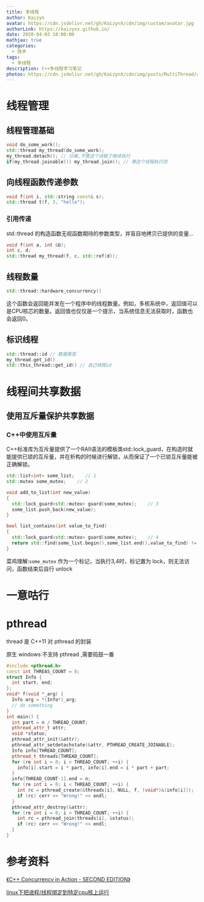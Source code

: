 ```yaml
---
title: 多线程
author: Kaizyn
avatar: https://cdn.jsdelivr.net/gh/KaizynX/cdn/img/custom/avatar.jpg
authorLink: https://kaizynx.github.io/
date: 2020-04-03 18:00:00
mathjax: true
categories:
  - 技术
tags:
  - 多线程
description: C++多线程学习笔记
photos: https://cdn.jsdelivr.net/gh/KaizynX/cdn/img/posts/MultiThread/cover.jpg 
---
```

# 线程管理
## 线程管理基础
```cpp
void do_some_work();
std::thread my_thread(do_some_work);
my_thread.detach(); // 分离,不管这个线程了继续执行
if(my_thread.joinable()) my_thread.join(); // 等这个线程执行完
```
## 向线程函数传递参数
```cpp
void f(int i, std::string const& s);
std::thread t(f, 3, "hello");
```
### 引用传递
std::thread 的构造函数无视函数期待的参数类型，并盲目地拷贝已提供的变量...
```cpp
void f(int a, int &b);
int c, d;
std::thread my_thread(f, c, std::ref(d));
```
## 线程数量

```cpp
std::thread::hardware_concurrency()
```
这个函数会返回能并发在一个程序中的线程数量。例如，多核系统中，返回值可以是CPU核芯的数量。返回值也仅仅是一个提示，当系统信息无法获取时，函数也会返回0。

## 标识线程
```cpp
std::thread::id // 数据类型
my_thread.get_id()
std::this_thread::get_id() // 自己线程id
```
# 线程间共享数据

## 使用互斥量保护共享数据

### C++中使用互斥量
C++标准库为互斥量提供了一个RAII语法的模板类std::lock_guard，在构造时就能提供已锁的互斥量，并在析构的时候进行解锁，从而保证了一个已锁互斥量能被正确解锁。
```cpp
std::list<int> some_list;    // 1
std::mutex some_mutex;    // 2

void add_to_list(int new_value)
{
  std::lock_guard<std::mutex> guard(some_mutex);    // 3
  some_list.push_back(new_value);
}

bool list_contains(int value_to_find)
{
  std::lock_guard<std::mutex> guard(some_mutex);    // 4
  return std::find(some_list.begin(),some_list.end(),value_to_find) != some_list.end();
}
```
菜鸡理解:`some_mutex` 作为一个标记，当执行3,4时，标记置为 lock，则无法访问，函数结束后自行 unlock

# 一意咕行

# pthread

thread 是 C++11 对 pthread 的封装

原生 windows 不支持 pthread ,需要捣鼓一番

```cpp
#include <pthread.h>
const int THREAS_COUNT = 8;
struct Info {
  int start, end;
};
void* f(void *_arg) {
  Info arg = *(Info*)_arg;
  // do something
}
int main() {
  int part = n / THREAD_COUNT;
  pthread_attr_t attr;
  void *status;
  pthread_attr_init(&attr);
  pthread_attr_setdetachstate(&attr, PTHREAD_CREATE_JOINABLE);
  Info info[THREAD_COUNT];
  pthread_t threads[THREAD_COUNT];
  for (re int i = 0; i < THREAD_COUNT; ++i) {
    info[i].start = i * part, info[i].end = i * part + part;
  }
  info[THREAD_COUNT-1].end = n;
  for (re int i = 0; i < THREAD_COUNT; ++i) {
    int rc = pthread_create(&threads[i], NULL, f, (void*)&(info[i]));
    if (rc) cerr << "Wrong!" << endl;
  }
  pthread_attr_destroy(&attr);
  for (re int i = 0; i < THREAD_COUNT; ++i) {
    int rc = pthread_join(threads[i], &status);
    if (rc) cerr << "Wrong!" << endl;
  }
}
```

# 参考资料
[《C++ Concurrency in Action - SECOND EDITION》](https://github.com/xiaoweiChen/CPP-Concurrency-In-Action-2ed-2019)

[linux下把进程/线程绑定到特定cpu核上运行](https://blog.csdn.net/guotianqing/article/details/80958281)